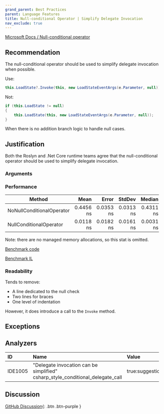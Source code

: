 ```yaml
---
grand_parent: Best Practices
parent: Language Features
title: Null-conditional Operator | Simplify Delegate Invocation
nav_exclude: true
---
```


[Microsoft Docs / Null-conditional operator](https://docs.microsoft.com/en-us/dotnet/csharp/language-reference/operators/member-access-operators#null-conditional-operators--and-)

## Recommendation

The null-conditional operator should be used to simplify delegate invocation when possible.

Use:

```cs
this.LoadState?.Invoke(this, new LoadStateEventArgs(e.Parameter, null));
```

Not:

```cs
if (this.LoadState != null)
{
    this.LoadState(this, new LoadStateEventArgs(e.Parameter, null));
}
```

When there is no addition branch logic to handle null cases.

## Justification

Both the Roslyn and .Net Core runtime teams agree that the null-conditional operator should be used to simplify delegate invocation.

### Arguments

### Performance

|                    Method |      Mean |     Error |    StdDev |    Median |
|-------------------------- |----------:|----------:|----------:|----------:|
| NoNullConditionalOperator | 0.4456 ns | 0.0353 ns | 0.0313 ns | 0.4311 ns |
|   NullConditionalOperator | 0.0118 ns | 0.0182 ns | 0.0161 ns | 0.0031 ns |

Note: there are no managed memory allocations, so this stat is omitted.

[Benchmark code](https://github.com/kmgallahan/Style-as-Code/blob/master/Benchmarks/null-conditional_operator_delegate_invocation_benchmark.cs)

[Benchmark IL](https://github.com/kmgallahan/Style-as-Code/blob/master/Benchmarks/null-conditional_operator_delegate_invocation_benchmark_IL)

### Readability

Tends to remove:

- A line dedicated to the null check
- Two lines for braces
- One level of indentation

However, it does introduce a call to the `Invoke` method.

## Exceptions

## Analyzers

| ID | Name | Value
|:-|:-|:-|
| IDE1005 | "Delegate invocation can be simplified"<br>csharp_style_conditional_delegate_call | true:suggestion |

## Discussion

[GitHub Discussion](https://github.com/kmgallahan/Style-as-Code/issues/6){: .btn .btn-purple }

